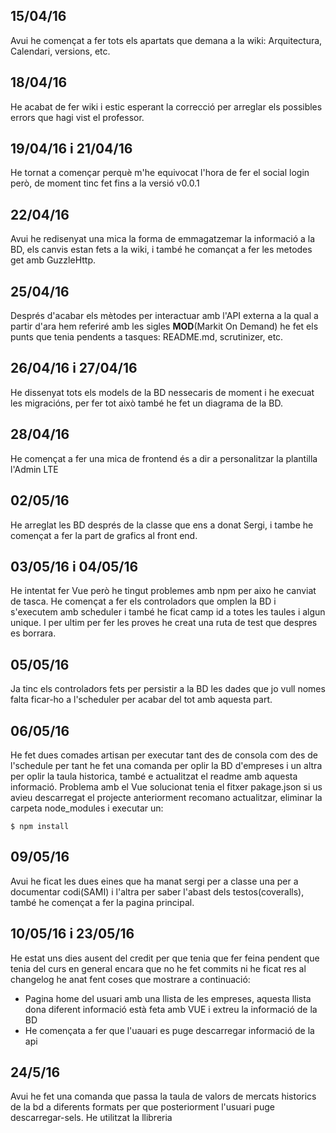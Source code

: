 ## 15/04/16
Avui he començat a fer tots els apartats que demana a la wiki: Arquitectura, Calendari, versions, etc.
## 18/04/16
He acabat de fer wiki i estic esperant la correcció per arreglar els possibles errors que hagi vist el professor.
## 19/04/16 i 21/04/16 
He tornat a començar perquè m'he equivocat l'hora de fer el social login però, de moment tinc fet fins a la versió v0.0.1
## 22/04/16
Avui he redisenyat una mica la forma de emmagatzemar la informació a la BD, els canvis estan fets a la wiki, i també he comançat a fer les metodes get amb GuzzleHttp.
## 25/04/16
Després d'acabar els mètodes per interactuar amb l'API externa a la qual a partir d'ara hem referiré amb les sigles **MOD**(Markit On Demand) he fet els punts que tenia pendents a tasques: README.md, scrutinizer, etc.
## 26/04/16 i 27/04/16
He dissenyat tots els models de la BD nessecaris de moment i he execuat les migracións, per fer tot això també he fet un diagrama de la BD.
## 28/04/16
He començat a fer una mica de frontend és a dir a personalitzar la plantilla l'Admin LTE
## 02/05/16
He arreglat les BD després de la classe que ens a donat Sergi, i tambe he començat a fer la part de grafics al front end.
## 03/05/16 i 04/05/16
He intentat fer Vue però he tingut problemes amb npm per aixo he canviat de tasca. He començat a fer els controladors que omplen la BD i s'executem amb scheduler i també he ficat camp id a totes les taules i algun unique. I per ultim per fer les proves he creat una ruta de test que despres es borrara.
## 05/05/16
Ja tinc els controladors fets per persistir a la BD les dades que jo vull nomes falta ficar-ho a l'scheduler per acabar del tot amb aquesta part.
## 06/05/16
He fet dues comades artisan per executar tant des de consola com des de l'schedule per tant he fet una comanda per oplir la BD d'empreses i un altra per oplir la taula historica, també e actualitzat el readme amb aquesta informació.
Problema amb el Vue solucionat tenia el fitxer pakage.json si us avieu descarregat el projecte anteriorment recomano actualitzar, eliminar la carpeta node_modules i executar un:

`$ npm install`
## 09/05/16
Avui he ficat les dues eines que ha manat sergi per a classe una per a documentar codi(SAMI) i l'altra per saber l'abast dels testos(coveralls), també he començat a fer la pagina principal.
## 10/05/16 i 23/05/16
He estat uns dies ausent del credit per que tenia que fer feina pendent que tenia del curs en general encara que no he fet commits ni he ficat res al changelog he anat fent coses que mostrare a continuació:
* Pagina home del usuari amb una llista de les empreses, aquesta llista dona diferent informació està feta amb VUE i extreu la informació de la BD
* He començata a fer que l'uauari es puge descarregar informació de la api
## 24/5/16
Avui he fet una comanda que passa la taula de valors de mercats historics de la bd a diferents formats per que posteriorment l'usuari puge descarregar-sels. He utilitzat la llibreria 

